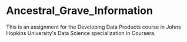 # Ancestral_Grave_Information
This is an assignment for the Developing Data Products course in Johns Hopkins University's Data Science specialization in Coursera. 
